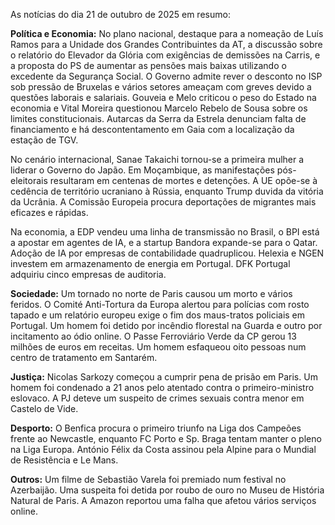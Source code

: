 As notícias do dia 21 de outubro de 2025 em resumo:

**Política e Economia:** No plano nacional, destaque para a nomeação de Luís Ramos para a Unidade dos Grandes Contribuintes da AT, a discussão sobre o relatório do Elevador da Glória com exigências de demissões na Carris, e a proposta do PS de aumentar as pensões mais baixas utilizando o excedente da Segurança Social. O Governo admite rever o desconto no ISP sob pressão de Bruxelas e vários setores ameaçam com greves devido a questões laborais e salariais. Gouveia e Melo criticou o peso do Estado na economia e Vital Moreira questionou Marcelo Rebelo de Sousa sobre os limites constitucionais. Autarcas da Serra da Estrela denunciam falta de financiamento e há descontentamento em Gaia com a localização da estação de TGV.

No cenário internacional, Sanae Takaichi tornou-se a primeira mulher a liderar o Governo do Japão. Em Moçambique, as manifestações pós-eleitorais resultaram em centenas de mortes e detenções. A UE opõe-se à cedência de território ucraniano à Rússia, enquanto Trump duvida da vitória da Ucrânia. A Comissão Europeia procura deportações de migrantes mais eficazes e rápidas.

Na economia, a EDP vendeu uma linha de transmissão no Brasil, o BPI está a apostar em agentes de IA, e a startup Bandora expande-se para o Qatar. Adoção de IA por empresas de contabilidade quadruplicou. Helexia e NGEN investem em armazenamento de energia em Portugal. DFK Portugal adquiriu cinco empresas de auditoria.

**Sociedade:** Um tornado no norte de Paris causou um morto e vários feridos. O Comité Anti-Tortura da Europa alertou para polícias com rosto tapado e um relatório europeu exige o fim dos maus-tratos policiais em Portugal. Um homem foi detido por incêndio florestal na Guarda e outro por incitamento ao ódio online. O Passe Ferroviário Verde da CP gerou 13 milhões de euros em receitas. Um homem esfaqueou oito pessoas num centro de tratamento em Santarém.

**Justiça:** Nicolas Sarkozy começou a cumprir pena de prisão em Paris. Um homem foi condenado a 21 anos pelo atentado contra o primeiro-ministro eslovaco. A PJ deteve um suspeito de crimes sexuais contra menor em Castelo de Vide.

**Desporto:** O Benfica procura o primeiro triunfo na Liga dos Campeões frente ao Newcastle, enquanto FC Porto e Sp. Braga tentam manter o pleno na Liga Europa. António Félix da Costa assinou pela Alpine para o Mundial de Resistência e Le Mans.

**Outros:** Um filme de Sebastião Varela foi premiado num festival no Azerbaijão. Uma suspeita foi detida por roubo de ouro no Museu de História Natural de Paris. A Amazon reportou uma falha que afetou vários serviços online.